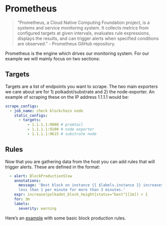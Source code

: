 # Prometheus

> “Prometheus, a Cloud Native Computing Foundation project, is a systems and service monitoring system. It collects metrics from configured targets at given intervals, evaluates rule expressions, displays the results, and can trigger alerts when specified conditions are observed.” - Prometheus GitHub repository.

Prometheus is the engine which drives our monitoring system. For our example we will mainly focus on two sections:

## Targets

Targets are a list of endpoints you want to scrape. The two main exporters we care about are for 1) polkadot/substrate and 2) the node-exporter. An example of scraping these on the IP address 1.1.1.1 would be:

```yaml
scrape_configs:
  - job_name: check blockchain node
    static_configs:
      - targets:
          - 1.1.1.1:9080 # promtail
          - 1.1.1.1:9100 # node exporter
          - 1.1.1.1:9615 # substrate node
```

## Rules

Now that you are gathering data from the host you can add rules that will trigger alerts. These are defined in the format:

```yaml
  - alert: BlockProductionSlow
    annotations:
      message: 'Best block on instance {{ $labels.instance }} increases by
      less than 1 per minute for more than 3 minutes.'
    expr: increase(polkadot_block_height{status="best"}[1m]) < 1
    for: 3m
    labels:
      severity: warning
```

Here’s an [example](https://github.com/ddorgan/substrate-alerting-rules/blob/main/alerting-rules.yaml) with some basic block production rules.
